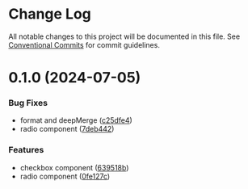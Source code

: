 # Change Log

All notable changes to this project will be documented in this file.
See [Conventional Commits](https://conventionalcommits.org) for commit guidelines.

# 0.1.0 (2024-07-05)

### Bug Fixes

- format and deepMerge ([c25dfe4](https://github.com/Douro-ui/design-system/commit/c25dfe4162e4288b82b26c22e4a5c726f0775a0c))
- radio component ([7deb442](https://github.com/Douro-ui/design-system/commit/7deb442eb173592cbd60bcf71170e5c040c7b363))

### Features

- checkbox component ([639518b](https://github.com/Douro-ui/design-system/commit/639518b7dc1a5595590f3c82926280fac98f0c2c))
- radio component ([0fe127c](https://github.com/Douro-ui/design-system/commit/0fe127ca71823a9f71ae3ac421f9a613b67d1dfe))

